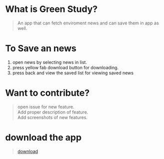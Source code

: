 
# What is Green Study?


> An app that can fetch  enviroment news and can save them in app as well.

# To Save an news
1. open news by selecting news in list.<br>
2. press yellow  fab download button for downloading.<br>
3. press back and view the saved list for viewing saved news<br>

# Want to contribute?
> open issue for new feature.<br>
> Add proper description of feature.<br>
> Add screenshots of new features.<br>

# download the app
> [download](https://drive.google.com/file/d/0B4-8lOBla6rlNERQTzRZMy16R28/view?usp=drivesdk)

